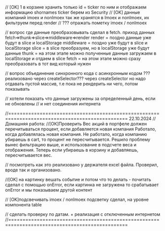 // [OK] 1 в корзине хранить только id = ticker по ним и отображаем информацию shornames ticker берем из Security
// [OK] данные компаний imoex и nonImoex так же хранятся в Imoex и nonImoex, их фильтруем перед render
// ??? отражать пометку imoex / nonImoex

// вопрос где данные преобразовывать сделал в fetch.
приход данных fetch=>thunk=>slice=>middleware=>render
render = поздно данные уже будут в slice и localStorage
middleware = поздно уже будут в slice и localStorage
slice = в slice преобразуем, но в localStorage уже будут данные
thunk = на этом этапе можно полученные данные загружаем в localStorage и отдаем в slice
fetch = на этом этапе можно сразу преобразовать в тот вид который нужен

// вопрос объединение синхронного кода с асинхронным кодом ??? реализовано через createSelector???
через createSelector но надо отдавать пустой массив, т.е пока не рендерить ни чего, потом показывать

// хотели показать что данные загружены за определенный день, если не обновлены
// и нет соединения интернета

//================================================================================================
22.10.2024
// Домашняя работа:
//[ОК]Проверить Вес акций в портфеле должен перечитываться процент, если добавляется новая компания
Работало, когда добавлялась новая компания.
Не работало, когда компанию убираешь в cart, то процент не пересчитывается.
Решило проблему вынес фильтрацию выше, и использование в подсчете веса и отображения.
Теперь если убираешь в корзину и добавляешь, пересчитывается вес.

// посмотреть как это реализовано у держателя excel файла. Проверил, вроде так и организовано.

//[OK] на картинку вешать событие и потом что то делать - почитать
сделал с помощью onError, если картинка не загружена то срабатывает onError и мы показываем другой контент

// [OK]подсвечивать imoex / nonImoex
подсветку сделал, на уровне компонента table

// сделать проверку по датам. + реализация с отключенным интернетом
//================================================================================================
